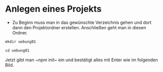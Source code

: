 # Anlegen eines Projekts


* Zu Beginn muss man in das gewünschte Verzeichnis gehen und dort dann den Projektordner erstellen. Anschließen geht man in diesen Ordner.
```javascript
mkdir uebung01

cd uebung01
```
Jetzt gibt man ~npm init~ ein und bestätigt alles mit Enter wie im folgenden Bild.

